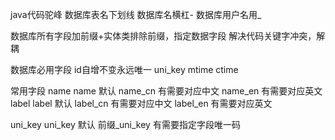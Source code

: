 java代码驼峰
数据库表名下划线
数据库名横杠-
数据库用户名用_

数据库所有字段加前缀+实体类排除前缀，指定数据字段
    解决代码关键字冲突，解耦

数据库必用字段
id自增不变永远唯一
uni_key
mtime
ctime

常用字段
name
    name 默认
    name_cn 有需要对应中文
    name_en 有需要对应英文
label
    label 默认
    label_cn 有需要对应中文
    label_en 有需要对应英文

uni_key
    uni_key 默认
    前缀_uni_key 有需要指定字段唯一码